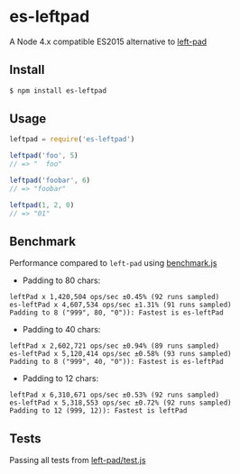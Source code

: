 # es-leftpad

A Node 4.x compatible ES2015 alternative to [left-pad](https://www.npmjs.com/package/left-pad)

## Install

```bash
$ npm install es-leftpad
```


## Usage

```js
leftpad = require('es-leftpad')

leftpad('foo', 5)
// => "  foo"

leftpad('foobar', 6)
// => "foobar"

leftpad(1, 2, 0)
// => "01"
```

## Benchmark

Performance compared to `left-pad` using [benchmark.js](https://github.com/bestiejs/benchmark.js)

- Padding to 80 chars:
```
leftPad x 1,420,504 ops/sec ±0.45% (92 runs sampled)
es-leftPad x 4,607,534 ops/sec ±1.31% (91 runs sampled)
Padding to 8 ("999", 80, "0")): Fastest is es-leftPad
```

- Padding to 40 chars:
```
leftPad x 2,602,721 ops/sec ±0.94% (89 runs sampled)
es-leftPad x 5,120,414 ops/sec ±0.58% (93 runs sampled)
Padding to 8 ("999", 40, "0")): Fastest is es-leftPad
```

- Padding to 12 chars:
```
leftPad x 6,310,671 ops/sec ±0.53% (92 runs sampled)
es-leftPad x 5,318,553 ops/sec ±0.72% (92 runs sampled)
Padding to 12 (999, 12)): Fastest is leftPad
```


## Tests

Passing all tests from [left-pad/test.js](https://github.com/camwest/left-pad/blob/master/test.js)